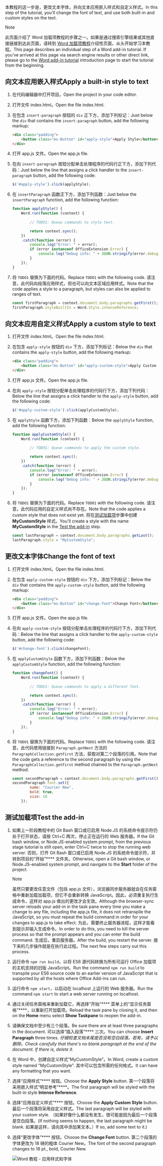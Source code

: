 <span data-ttu-id="90a75-101">本教程的这一步是，更改文本字体，并向文本应用嵌入样式和自定义样式。</span><span class="sxs-lookup"><span data-stu-id="90a75-101">In this step of the tutorial, you'll change the font of text, and use both built-in and custom styles on the text.</span></span>

> [!NOTE]
> <span data-ttu-id="90a75-p101">此页面介绍了 Word 加载项教程的步骤之一。如果是通过搜索引擎结果或其他直接链接到达此页面，请转到 [Word 加载项教程](../tutorials/word-tutorial.yml)介绍性页面，从头开始学习本教程。</span><span class="sxs-lookup"><span data-stu-id="90a75-p101">This page describes an individual step of a Word add-in tutorial. If you’ve arrived at this page via search engine results or other direct link, please go to the [Word add-in tutorial](../tutorials/word-tutorial.yml) introduction page to start the tutorial from the beginning.</span></span>

## <a name="apply-a-built-in-style-to-text"></a><span data-ttu-id="90a75-104">向文本应用嵌入样式</span><span class="sxs-lookup"><span data-stu-id="90a75-104">Apply a built-in style to text</span></span>

1. <span data-ttu-id="90a75-105">在代码编辑器中打开项目。</span><span class="sxs-lookup"><span data-stu-id="90a75-105">Open the project in your code editor.</span></span> 
2. <span data-ttu-id="90a75-106">打开文件 index.html。</span><span class="sxs-lookup"><span data-stu-id="90a75-106">Open the file index.html.</span></span>
3. <span data-ttu-id="90a75-107">在包含 `insert-paragraph` 按钮的 `div` 正下方，添加下列标记：</span><span class="sxs-lookup"><span data-stu-id="90a75-107">Just below the `div` that contains the `insert-paragraph` button, add the following markup:</span></span>

    ```html
    <div class="padding">            
        <button class="ms-Button" id="apply-style">Apply Style</button>            
    </div>
    ```

4. <span data-ttu-id="90a75-108">打开 app.js 文件。</span><span class="sxs-lookup"><span data-stu-id="90a75-108">Open the app.js file.</span></span>

5. <span data-ttu-id="90a75-109">在向 `insert-paragraph` 按钮分配单击处理程序的代码行正下方，添加下列代码：</span><span class="sxs-lookup"><span data-stu-id="90a75-109">Just below the line that assigns a click handler to the `insert-paragraph` button, add the following code:</span></span>

    ```js
    $('#apply-style').click(applyStyle);
    ```

6. <span data-ttu-id="90a75-110">在 `insertParagraph` 函数正下方，添加下列函数：</span><span class="sxs-lookup"><span data-stu-id="90a75-110">Just below the `insertParagraph` function, add the following function:</span></span>

    ```js
    function applyStyle() {
        Word.run(function (context) {
            
            // TODO1: Queue commands to style text.

            return context.sync();
        })
        .catch(function (error) {
            console.log("Error: " + error);
            if (error instanceof OfficeExtension.Error) {
                console.log("Debug info: " + JSON.stringify(error.debugInfo));
            }
        });
    }
    ``` 

7. <span data-ttu-id="90a75-111">将 `TODO1` 替换为下面的代码。</span><span class="sxs-lookup"><span data-stu-id="90a75-111">Replace `TODO1` with the following code.</span></span> <span data-ttu-id="90a75-112">请注意，此代码向段落应用样式，但也可以向文本区域应用样式。</span><span class="sxs-lookup"><span data-stu-id="90a75-112">Note that the code applies a style to a paragraph, but styles can also be applied to ranges of text.</span></span>

    ```js
    const firstParagraph = context.document.body.paragraphs.getFirst();
    firstParagraph.styleBuiltIn = Word.Style.intenseReference;
    ``` 

## <a name="apply-a-custom-style-to-text"></a><span data-ttu-id="90a75-113">向文本应用自定义样式</span><span class="sxs-lookup"><span data-stu-id="90a75-113">Apply a custom style to text</span></span>

1. <span data-ttu-id="90a75-114">打开文件 index.html。</span><span class="sxs-lookup"><span data-stu-id="90a75-114">Open the file index.html.</span></span>
2. <span data-ttu-id="90a75-115">在包含 `apply-style` 按钮的 `div` 下方，添加下列标记：</span><span class="sxs-lookup"><span data-stu-id="90a75-115">Below the `div` that contains the `apply-style` button, add the following markup:</span></span>

    ```html
    <div class="padding">            
        <button class="ms-Button" id="apply-custom-style">Apply Custom Style</button>            
    </div>
    ```

3. <span data-ttu-id="90a75-116">打开 app.js 文件。</span><span class="sxs-lookup"><span data-stu-id="90a75-116">Open the app.js file.</span></span>

4. <span data-ttu-id="90a75-117">在向 `apply-style` 按钮分配单击处理程序的代码行下方，添加下列代码：</span><span class="sxs-lookup"><span data-stu-id="90a75-117">Below the line that assigns a click handler to the `apply-style` button, add the following code:</span></span>

    ```js
    $('#apply-custom-style').click(applyCustomStyle);
    ```

5. <span data-ttu-id="90a75-118">在 `applyStyle` 函数下方，添加下列函数：</span><span class="sxs-lookup"><span data-stu-id="90a75-118">Below the `applyStyle` function, add the following function:</span></span>

    ```js
    function applyCustomStyle() {
        Word.run(function (context) {
            
            // TODO1: Queue commands to apply the custom style.

            return context.sync();
        })
        .catch(function (error) {
            console.log("Error: " + error);
            if (error instanceof OfficeExtension.Error) {
                console.log("Debug info: " + JSON.stringify(error.debugInfo));
            }
        });
    }
    ``` 

7. <span data-ttu-id="90a75-119">将 `TODO1` 替换为下面的代码。</span><span class="sxs-lookup"><span data-stu-id="90a75-119">Replace `TODO1` with the following code.</span></span> <span data-ttu-id="90a75-120">请注意，此代码应用的自定义样式尚不存在。</span><span class="sxs-lookup"><span data-stu-id="90a75-120">Note that the code applies a custom style that does not exist yet.</span></span> <span data-ttu-id="90a75-121">将在[测试加载项](#test-the-add-in)步骤中创建 **MyCustomStyle** 样式。</span><span class="sxs-lookup"><span data-stu-id="90a75-121">You'll create a style with the name **MyCustomStyle** in the [Test the add-in](#test-the-add-in) step.</span></span>

    ```js
    const lastParagraph = context.document.body.paragraphs.getLast();
    lastParagraph.style = "MyCustomStyle";
    ``` 

## <a name="change-the-font-of-text"></a><span data-ttu-id="90a75-122">更改文本字体</span><span class="sxs-lookup"><span data-stu-id="90a75-122">Change the font of text</span></span>

1. <span data-ttu-id="90a75-123">打开文件 index.html。</span><span class="sxs-lookup"><span data-stu-id="90a75-123">Open the file index.html.</span></span>
2. <span data-ttu-id="90a75-124">在包含 `apply-custom-style` 按钮的 `div` 下方，添加下列标记：</span><span class="sxs-lookup"><span data-stu-id="90a75-124">Below the `div` that contains the `apply-custom-style` button, add the following markup:</span></span>

    ```html
    <div class="padding">            
        <button class="ms-Button" id="change-font">Change Font</button>            
    </div>
    ```

3. <span data-ttu-id="90a75-125">打开 app.js 文件。</span><span class="sxs-lookup"><span data-stu-id="90a75-125">Open the app.js file.</span></span>

4. <span data-ttu-id="90a75-126">在向 `apply-custom-style` 按钮分配单击处理程序的代码行下方，添加下列代码：</span><span class="sxs-lookup"><span data-stu-id="90a75-126">Below the line that assigns a click handler to the `apply-custom-style` button, add the following code:</span></span>

    ```js
    $('#change-font').click(changeFont);
    ```

5. <span data-ttu-id="90a75-127">在 `applyCustomStyle` 函数下方，添加下列函数：</span><span class="sxs-lookup"><span data-stu-id="90a75-127">Below the `applyCustomStyle` function, add the following function:</span></span>

    ```js
    function changeFont() {
        Word.run(function (context) {
            
            // TODO1: Queue commands to apply a different font.

            return context.sync();
        })
        .catch(function (error) {
            console.log("Error: " + error);
            if (error instanceof OfficeExtension.Error) {
                console.log("Debug info: " + JSON.stringify(error.debugInfo));
            }
        });
    }
    ``` 

7. <span data-ttu-id="90a75-128">将 `TODO1` 替换为下面的代码。</span><span class="sxs-lookup"><span data-stu-id="90a75-128">Replace `TODO1` with the following code.</span></span> <span data-ttu-id="90a75-129">请注意，此代码使用链接到 `Paragraph.getNext` 方法的 `ParagraphCollection.getFirst` 方法，获取对第二个段落的引用。</span><span class="sxs-lookup"><span data-stu-id="90a75-129">Note that the code gets a reference to the second paragraph by using the `ParagraphCollection.getFirst` method chained to the `Paragraph.getNext` method.</span></span>

    ```js
    const secondParagraph = context.document.body.paragraphs.getFirst().getNext();
    secondParagraph.font.set({
            name: "Courier New",
            bold: true,
            size: 18
        });
    ``` 

## <a name="test-the-add-in"></a><span data-ttu-id="90a75-130">测试加载项</span><span class="sxs-lookup"><span data-stu-id="90a75-130">Test the add-in</span></span>

1. <span data-ttu-id="90a75-131">如果上一阶段教程中的 Git Bash 窗口或已启用 Node.JS 的系统命令提示符仍处于打开状态，请按 Ctrl+C 两次，停止正在运行的 Web 服务器。</span><span class="sxs-lookup"><span data-stu-id="90a75-131">If the Git bash window, or Node.JS-enabled system prompt, from the previous stage tutorial is still open, enter Ctrl+C twice to stop the running web server.</span></span> <span data-ttu-id="90a75-132">否则，打开 Git Bash 窗口或已启用 Node.JS 的系统命令提示符，并转到项目的“开始”**** 文件夹。</span><span class="sxs-lookup"><span data-stu-id="90a75-132">Otherwise, open a Git bash window, or Node.JS-enabled system prompt, and navigate to the **Start** folder of the project.</span></span>

     > [!NOTE]
     > <span data-ttu-id="90a75-133">虽然只要更改任意文件（包括 app.js 文件），浏览器同步服务器就会在任务窗格中重新加载加载项，但它不会重新转换 JavaScript。因此，必须重复执行生成命令，这样对 app.js 做出的更改才会生效。</span><span class="sxs-lookup"><span data-stu-id="90a75-133">Although the browser-sync server reloads your add-in in the task pane every time you make a change to any file, including the app.js file, it does not retranspile the JavaScript, so you must repeat the build command in order for your changes to app.js to take effect.</span></span> <span data-ttu-id="90a75-134">为此，需要终止服务器进程，这样才能看到提示并输入生成命令。</span><span class="sxs-lookup"><span data-stu-id="90a75-134">In order to do this, you need to kill the server process so that the prompt appears and you can enter the build command.</span></span> <span data-ttu-id="90a75-135">生成后，重启服务器。</span><span class="sxs-lookup"><span data-stu-id="90a75-135">After the build, you restart the server.</span></span> <span data-ttu-id="90a75-136">接下来的几步操作就是在执行此过程。</span><span class="sxs-lookup"><span data-stu-id="90a75-136">The next few steps carry out this process.</span></span>

2. <span data-ttu-id="90a75-137">运行命令 `npm run build`，以将 ES6 源代码转换为所有可运行 Office 加载项的主机支持的旧版 JavaScript。</span><span class="sxs-lookup"><span data-stu-id="90a75-137">Run the command `npm run build` to transpile your ES6 source code to an earlier version of JavaScript that is supported by all the hosts where Office Add-ins can run.</span></span>
3. <span data-ttu-id="90a75-138">运行命令 `npm start`，以启动在 localhost 上运行的 Web 服务器。</span><span class="sxs-lookup"><span data-stu-id="90a75-138">Run the command `npm start` to start a web server running on localhost.</span></span>   
4. <span data-ttu-id="90a75-139">通过关闭任务窗格来重新加载它，再选择“开始”**** 菜单上的“显示任务窗格”****，以重新打开加载项。</span><span class="sxs-lookup"><span data-stu-id="90a75-139">Reload the task pane by closing it, and then on the **Home** menu select **Show Taskpane** to reopen the add-in.</span></span>
5. <span data-ttu-id="90a75-140">请确保文档中至少有三个段落。</span><span class="sxs-lookup"><span data-stu-id="90a75-140">Be sure there are at least three paragraphs in the document.</span></span> <span data-ttu-id="90a75-141">可以选择“插入段落”**** 三次。</span><span class="sxs-lookup"><span data-stu-id="90a75-141">You can choose **Insert Paragraph** three times.</span></span> <span data-ttu-id="90a75-142">*仔细检查文档末尾是否没有空白段落。若有，请予以删除。*</span><span class="sxs-lookup"><span data-stu-id="90a75-142">*Check carefully that there's no blank paragraph at the end of the document. If there is, delete it.*</span></span>
6. <span data-ttu-id="90a75-143">在 Word 中，创建自定义样式“MyCustomStyle”。</span><span class="sxs-lookup"><span data-stu-id="90a75-143">In Word, create a custom style named "MyCustomStyle".</span></span> <span data-ttu-id="90a75-144">其中可以包含所需的任何格式。</span><span class="sxs-lookup"><span data-stu-id="90a75-144">It can have any formatting that you want.</span></span>
7. <span data-ttu-id="90a75-145">选择“应用样式”**** 按钮。</span><span class="sxs-lookup"><span data-stu-id="90a75-145">Choose the **Apply Style** button.</span></span> <span data-ttu-id="90a75-146">第一个段落将采用嵌入样式“明显参考”****。</span><span class="sxs-lookup"><span data-stu-id="90a75-146">The first paragraph will be styled with the built-in style **Intense Reference**.</span></span>
8. <span data-ttu-id="90a75-147">选择“应用自定义样式”**** 按钮。</span><span class="sxs-lookup"><span data-stu-id="90a75-147">Choose the **Apply Custom Style** button.</span></span> <span data-ttu-id="90a75-148">最后一个段落将采用自定义样式。</span><span class="sxs-lookup"><span data-stu-id="90a75-148">The last paragraph will be styled with your custom style.</span></span> <span data-ttu-id="90a75-149">（如果好像什么都没有发生，很可能是因为最后一个段落是空白段落。</span><span class="sxs-lookup"><span data-stu-id="90a75-149">(If nothing seems to happen, the last paragraph might be blank.</span></span> <span data-ttu-id="90a75-150">如果是这样，请向其中添加某文本。）</span><span class="sxs-lookup"><span data-stu-id="90a75-150">If so, add some text to it.)</span></span>
9. <span data-ttu-id="90a75-151">选择“更改字体”**** 按钮。</span><span class="sxs-lookup"><span data-stu-id="90a75-151">Choose the **Change Font** button.</span></span> <span data-ttu-id="90a75-152">第二个段落的字体更改为 18 磅的粗体 Courier New。</span><span class="sxs-lookup"><span data-stu-id="90a75-152">The font of the second paragraph changes to 18 pt., bold, Courier New.</span></span>

    ![Word 教程 - 应用样式和字体](../images/word-tutorial-apply-styles-and-font.png)
